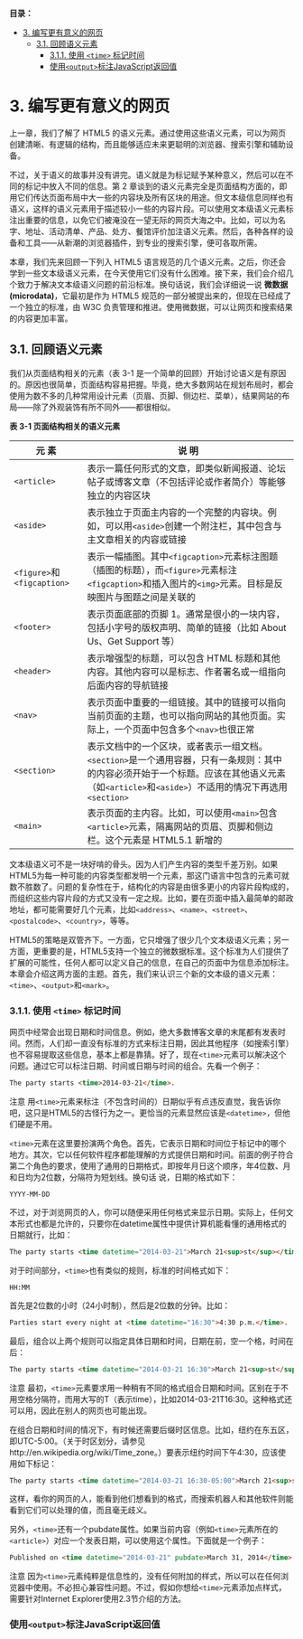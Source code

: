 **目录：**

- [3. 编写更有意义的网页](#3-编写更有意义的网页)
  - [3.1. 回顾语义元素](#31-回顾语义元素)
    - [3.1.1. 使用 `<time>` 标记时间](#311-使用-time-标记时间)
    - [使用`<output>`标注JavaScript返回值](#使用output标注javascript返回值)

# 3. 编写更有意义的网页

上一章，我们了解了 HTML5 的语义元素。通过使用这些语义元素，可以为网页创建清晰、有逻辑的结构，而且能够适应未来更聪明的浏览器、搜索引擎和辅助设备。

不过，关于语义的故事并没有讲完。语义就是为标记赋予某种意义，然后可以在不同的标记中放入不同的信息。第 2 章谈到的语义元素完全是页面结构方面的，即用它们传达页面布局中大一些的内容块及所有区块的用途。但文本级信息同样也有语义，这样的语义元素用于描述较小一些的内容片段。可以使用文本级语义元素标注出重要的信息，以免它们被淹没在一望无际的网页大海之中。比如，可以为名字、地址、活动清单、产品、处方、餐馆评价加注语义元素。然后，各种各样的设备和工具——从新潮的浏览器插件，到专业的搜索引擎，便可各取所需。

本章，我们先来回顾一下列入 HTML5 语言规范的几个语义元素。之后，你还会学到一些文本级语义元素，在今天使用它们没有什么困难。接下来，我们会介绍几个致力于解决文本级语义问题的前沿标准。换句话说，我们会详细说一说 **微数据(microdata)**，它最初是作为 HTML5 规范的一部分被提出来的，但现在已经成了一个独立的标准，由 W3C 负责管理和推进。使用微数据，可以让网页和搜索结果的内容更加丰富。

## 3.1. 回顾语义元素

我们从页面结构相关的元素（表 3-1 是一个简单的回顾）开始讨论语义是有原因的。原因也很简单，页面结构容易把握。毕竟，绝大多数网站在规划布局时，都会使用为数不多的几种常用设计元素（页眉、页脚、侧边栏、菜单），结果网站的布局——除了外观装饰有所不同外——都很相似。

**表 3-1 页面结构相关的语义元素**

| 元 素                      | 说 明                                                                                                                                                                                        |
| -------------------------- | -------------------------------------------------------------------------------------------------------------------------------------------------------------------------------------------- |
| `<article>`                | 表示一篇任何形式的文章，即类似新闻报道、论坛帖子或博客文章（不包括评论或作者简介）等能够独立的内容区块                                                                                       |
| `<aside>`                  | 表示独立于页面主内容的一个完整的内容块。例如，可以用`<aside>`创建一个附注栏，其中包含与主文章相关的内容或链接                                                                                |
| `<figure>`和`<figcaption>` | 表示一幅插图。其中`<figcaption>`元素标注图题（插图的标题），而`<figure>`元素标注`<figcaption>`和插入图片的`<img>`元素。目标是反映图片与图题之间是关联的                                      |
| `<footer>`                 | 表示页面底部的页脚 1。通常是很小的一块内容，包括小字号的版权声明、简单的链接（比如 About Us、Get Support 等）                                                                                |
| `<header>`                 | 表示增强型的标题，可以包含 HTML 标题和其他内容。其他内容可以是标志、作者署名或一组指向后面内容的导航链接                                                                                     |
| `<nav>`                    | 表示页面中重要的一组链接。其中的链接可以指向当前页面的主题，也可以指向网站的其他页面。实际上，一个页面中包含多个`<nav>`也很正常                                                              |
| `<section>`                | 表示文档中的一个区块，或者表示一组文档。`<section>`是一个通用容器，只有一条规则：其中的内容必须开始于一个标题。应该在其他语义元素（如`<article>`和`<aside>`）不适用的情况下再选用`<section>` |
| `<main>`                   | 表示页面的主内容。比如，可以使用`<main>`包含`<article>`元素，隔离网站的页眉、页脚和侧边栏。这个元素是 HTML5.1 新增的  |

文本级语义可不是一块好啃的骨头。因为人们产生内容的类型千差万别。如果HTML5为每一种可能的内容类型都发明一个元素，那这门语言中包含的元素可就数不胜数了。问题的复杂性在于，结构化的内容是由很多更小的内容片段构成的，而组织这些内容片段的方式又没有一定之规。比如，要在页面中插入最简单的邮政地址，都可能需要好几个元素，比如`<address>`、`<name>`、`<street>`、`<postalcode>`、`<country>`，等等。

HTML5的策略是双管齐下。一方面，它只增强了很少几个文本级语义元素；另一方面，更重要的是，HTML5支持一个独立的微数据标准。这个标准为人们提供了扩展的可能性，任何人都可以定义自己的信息，在自己的页面中为信息添加标注。本章会介绍这两方面的主题。首先，我们来认识三个新的文本级的语义元素：`<time>`、`<output>`和`<mark>`。

### 3.1.1. 使用 `<time>` 标记时间

网页中经常会出现日期和时间信息。例如，绝大多数博客文章的末尾都有发表时间。然而，人们却一直没有标准的方式来标注日期，因此其他程序（如搜索引擎）也不容易提取这些信息，基本上都是靠猜。好了，现在`<time>`元素可以解决这个问题。通过它可以标注日期、时间或日期与时间的组合。先看一个例子：

```html
The party starts <time>2014-03-21</time>.
```

注意 用`<time>`元素来标注（不包含时间的）日期似乎有点违反直觉，我告诉你吧，这只是HTML5的古怪行为之一。更恰当的元素显然应该是`<datetime>`，但他们硬是不用。

`<time>`元素在这里要扮演两个角色。首先，它表示日期和时间位于标记中的哪个地方。其次，它以任何软件程序都能理解的方式提供日期和时间。前面的例子符合第二个角色的要求，使用了通用的日期格式，即按年月日这个顺序，年4位数、月和日均为2位数，分隔符为短划线。换句话
说，日期的格式如下：

```
YYYY-MM-DD
```

不过，对于浏览网页的人，你可以随便采用任何格式来显示日期。实际上，任何文本形式也都是允许的，只要你在datetime属性中提供计算机能看懂的通用格式的日期就行，比如：

```html
The party starts <time datetime="2014-03-21">March 21<sup>st</sup></time>.
```

对于时间部分，`<time>`也有类似的规则，标准的时间格式如下：

```
HH:MM
```

首先是2位数的小时（24小时制），然后是2位数的分钟。比如：

```html
Parties start every night at <time datetime="16:30">4:30 p.m.</time>.
```

最后，组合以上两个规则可以指定具体日期和时间，日期在前，空一个格，时间在后：

```html
The party starts <time datetime="2014-03-21 16:30">March 21<sup>st</sup>at 4:30 p.m.</time>.
```

注意 最初，`<time>`元素要求用一种稍有不同的格式组合日期和时间。区别在于不用空格分隔符，而用大写的T（表示time），比如2014-03-21T16:30。这种格式还可以用，因此在别人的网页也可能出现。

在组合日期和时间的情况下，有时候还需要后缀时区信息。比如，纽约在东五区，即UTC-5:00。（关于时区划分，请参见http://en.wikipedia.org/wiki/Time_zone。）要表示纽约时间下午4:30，应该使用如下标记：

```html
The party starts <time datetime="2014-03-21 16:30-05:00">March 21<sup>st</sup>at 4:30 p.m.</time>.
```

这样，看你的网页的人，能看到他们想看到的格式，而搜索机器人和其他软件则能看到它们可以处理的值，而且毫无歧义。

另外，`<time>`还有一个pubdate属性。如果当前内容（例如`<time>`元素所在的`<article>`）对应一个发表日期，可以使用这个属性。下面就是一个例子：

```html
Published on <time datetime="2014-03-21" pubdate>March 31, 2014</time>.
```

注意 因为`<time>`元素纯粹是信息性的，没有任何附加的样式，所以可以在任何浏览器中使用。不必担心兼容性问题。不过，假如你想给`<time>`元素添加点样式，需要针对Internet Explorer使用2.3节介绍的方法。

### 使用`<output>`标注JavaScript返回值

